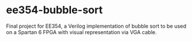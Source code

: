 # ee354-bubble-sort
Final project for EE354, a Verilog implementation of bubble sort to be used on a Spartan 6 FPGA with visual representation via VGA cable.

